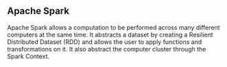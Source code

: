 ## Apache Spark

Apache Spark allows a computation to be performed across many different computers at the same time. It
abstracts a dataset by creating a Resilient Distributed Dataset (RDD) and allows the user to apply functions
and transformations on it. It also abstract the computer cluster through the Spark Context.